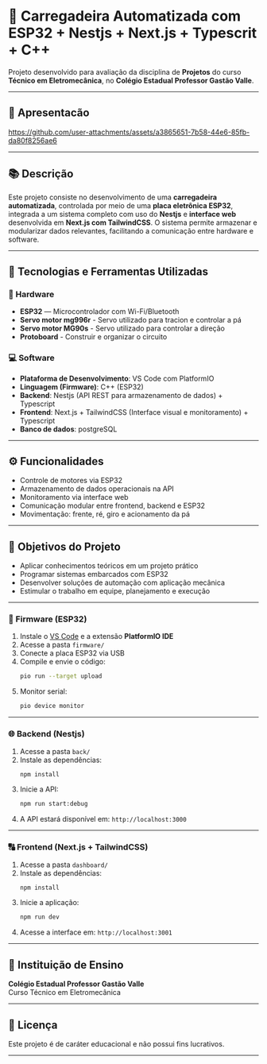 # 🚜 Carregadeira Automatizada com ESP32 + Nestjs + Next.js + Typescrit + C++

Projeto desenvolvido para avaliação da disciplina de **Projetos** do curso **Técnico em Eletromecânica**, no **Colégio Estadual Professor Gastão Valle**.

---

## 👀 Apresentacão


https://github.com/user-attachments/assets/a3865651-7b58-44e6-85fb-da80f8256ae6


---

## 📚 Descrição

Este projeto consiste no desenvolvimento de uma **carregadeira automatizada**, controlada por meio de uma **placa eletrônica ESP32**, integrada a um sistema completo com uso do **Nestjs** e **interface web** desenvolvida em **Next.js com TailwindCSS**. O sistema permite armazenar e modularizar dados relevantes, facilitando a comunicação entre hardware e software.

---

## 🧹 Tecnologias e Ferramentas Utilizadas

### 🔧 Hardware
- **ESP32** — Microcontrolador com Wi-Fi/Bluetooth
- **Servo motor mg996r**  - Servo utilizado para tracion e controlar a pá
- **Servo motor MG90s** - Servo utilizado para controlar a direção
- **Protoboard** - Construir e organizar o circuito

### 💻 Software
- **Plataforma de Desenvolvimento**: VS Code com PlatformIO
- **Linguagem (Firmware)**: C++ (ESP32)
- **Backend**: Nestjs (API REST para armazenamento de dados) + Typescript
- **Frontend**: Next.js + TailwindCSS (Interface visual e monitoramento) + Typescript
- **Banco de dados**: postgreSQL

---

## ⚙️ Funcionalidades

- Controle de motores via ESP32
- Armazenamento de dados operacionais na API 
- Monitoramento via interface web
- Comunicação modular entre frontend, backend e ESP32
- Movimentação: frente, ré, giro e acionamento da pá

---

## 📆 Objetivos do Projeto

- Aplicar conhecimentos teóricos em um projeto prático
- Programar sistemas embarcados com ESP32
- Desenvolver soluções de automação com aplicação mecânica
- Estimular o trabalho em equipe, planejamento e execução

---


### 🚀 Firmware (ESP32)

1. Instale o [VS Code](https://code.visualstudio.com/) e a extensão **PlatformIO IDE**
2. Acesse a pasta `firmware/`
3. Conecte a placa ESP32 via USB
4. Compile e envie o código:
   ```bash
   pio run --target upload
   ```
5. Monitor serial:
   ```bash
   pio device monitor
   ```

---

### 🌐 Backend (Nestjs)

1. Acesse a pasta `back/`
2. Instale as dependências:
   ```bash
   npm install
   ```
3. Inicie a API:
   ```bash
   npm run start:debug
   ```
4. A API estará disponível em: `http://localhost:3000`

---

### 🔠 Frontend (Next.js + TailwindCSS)

1. Acesse a pasta `dashboard/`
2. Instale as dependências:
   ```bash
   npm install
   ```
3. Inicie a aplicação:
   ```bash
   npm run dev
   ```
4. Acesse a interface em: `http://localhost:3001`

---

## 🏫 Instituição de Ensino

**Colégio Estadual Professor Gastão Valle**  
Curso Técnico em Eletromecânica

---

## 📄 Licença

Este projeto é de caráter educacional e não possui fins lucrativos.

---

